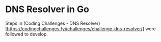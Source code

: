 # DNS Resolver in Go

Steps in (Coding Challenges - DNS Resolver)[https://codingchallenges.fyi/challenges/challenge-dns-resolver/] were followed to develop.
